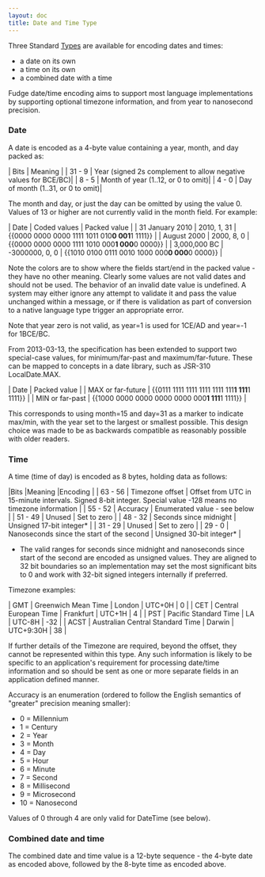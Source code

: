 ```yaml
---
layout: doc
title: Date and Time Type
---
```


Three Standard [Types](types.html) are available for encoding dates and times:

* a date on its own
* a time on its own
* a combined date with a time

Fudge date/time encoding aims to support most language implementations by supporting optional timezone information,
and from year to nanosecond precision.

### Date

A date is encoded as a 4-byte value containing a year, month, and day packed as:

| Bits   | Meaning |
| 31 - 9 | Year (signed 2s complement to allow negative values for BCE/BC)|
| 8 - 5  | Month of year (1..12, or 0 to omit)|
| 4 - 0  | Day of month (1..31, or 0 to omit)|

The month and day, or just the day can be omitted by using the value 0. Values of 13 or higher are not currently
valid in the month field. For example:

| Date            | Coded values   | Packed value |
| 31 January 2010 | 2010, 1, 31    | {{0000 0000 0000 1111 1011 010**0 001**1 1111}} |
| August 2000     | 2000, 8, 0     | {{0000 0000 0000 1111 1010 000**1 000**0 0000}} |
| 3,000,000 BC    | -3000000, 0, 0 | {{1010 0100 0111 0010 1000 000**0 000**0 0000}} |

Note the colors are to show where the fields start/end in the packed value - they have no other meaning.
Clearly some values are not valid dates and should not be used. The behavior of an invalid date value is undefined.
A system may either ignore any attempt to validate it and pass the value unchanged within a message, or if
there is validation as part of conversion to a native language type trigger an appropriate error.

Note that year zero is not valid, as year=1 is used for 1CE/AD and year=-1 for 1BCE/BC.

From 2013-03-13, the specification has been extended to support two special-case values, for minimum/far-past
and maximum/far-future. These can be mapped to concepts in a date library, such as JSR-310 LocalDate.MAX.

| Date              | Packed value                                                                       |
| MAX or far-future | {{0111 1111 1111 1111 1111 111**1 111**1 1111}} |
| MIN or far-past   | {{1000 0000 0000 0000 0000 000**1 111**1 1111}} |

This corresponds to using month=15 and day=31 as a marker to indicate max/min, with the year set to the largest
or smallest possible. This design choice was made to be as backwards compatible as reasonably
possible with older readers.


### Time

A time (time of day) is encoded as 8 bytes, holding data as follows:

|Bits     |Meaning          |Encoding |
| 63 - 56 | Timezone offset | Offset from UTC in 15-minute intervals. Signed 8-bit integer. Special value -128 means no timezone information |
| 55 - 52 | Accuracy        | Enumerated value - see below |
| 51 - 49 | Unused          | Set to zero |
| 48 - 32 | Seconds since midnight | Unsigned 17-bit integer* |
| 31 - 29 | Unused          | Set to zero |
| 29 - 0  | Nanoseconds since the start of the second | Unsigned 30-bit integer* |

* The valid ranges for seconds since midnight and nanoseconds since start of the second are encoded as unsigned values.
They are aligned to 32 bit boundaries so an implementation may set the most significant bits to 0 and work
with 32-bit signed integers internally if preferred.

Timezone examples:

| GMT  | Greenwich Mean Time   | London    | UTC+0H | 0 |
| CET  | Central European Time | Frankfurt | UTC+1H | 4 |
| PST  | Pacific Standard Time | LA        | UTC-8H | -32 |
| ACST | Australian Central Standard Time | Darwin | UTC+9:30H | 38 |

If further details of the Timezone are required, beyond the offset, they cannot be represented within this type.
Any such information is likely to be specific to an application's requirement for processing date/time information
and so should be sent as one or more separate fields in an application defined manner.

Accuracy is an enumeration (ordered to follow the English semantics of "greater" precision meaning smaller):

* 0 = Millennium
* 1 = Century
* 2 = Year
* 3 = Month
* 4 = Day
* 5 = Hour
* 6 = Minute
* 7 = Second
* 8 = Millisecond
* 9 = Microsecond
* 10 = Nanosecond

Values of 0 through 4 are only valid for DateTime (see below).


### Combined date and time

The combined date and time value is a 12-byte sequence -
the 4-byte date as encoded above, followed by the 8-byte time as encoded above.
